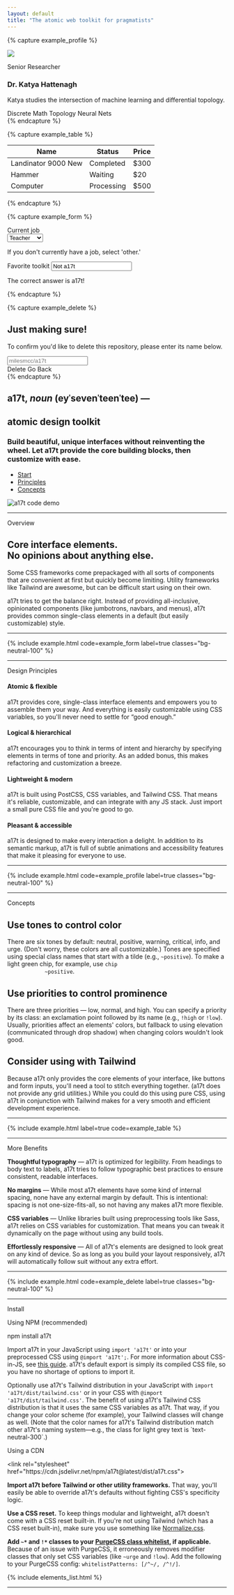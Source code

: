 ```yaml
---
layout: default
title: "The atomic web toolkit for pragmatists"
---
```


{% capture example_profile %}
<div class="card ~neutral !low md:flex max-w-lg">
  <div class="w-20 h-20 mx-auto mb-6 md:mr-6 flex-shrink-0">
    <img class="object-cover rounded-full" src="{{ '/assets/profile_image.png' | relative_url }}">
  </div>
  <div class="flex-grow text-center md:text-left">
    <p class="support">Senior Researcher</p>
    <h3 class="text-xl heading">Dr. Katya Hattenagh</h3>
    <p class="mt-2 mb-3">Katya studies the intersection of machine learning and differential topology.</p>
    <div>
      <span class="chip ~neutral mb-1">Discrete Math</span> <span class="chip ~neutral mb-1">Topology</span> <span
        class="chip ~neutral mb-1">Neural Nets</span>
    </div>
  </div>
</div>
{% endcapture %}

{% capture example_table %}
<table class="table">
  <thead>
    <tr>
      <th>Name</th>
      <th>Status</th>
      <th>Price</th>
    </tr>
  </thead>
  <tbody>
    <tr>
      <td>Landinator 9000 <span class="badge ~neutral">New</span></td>
      <td><span class="chip ~positive">Completed</span></td>
      <td>$300</td>
    </tr>
    <tr>
      <td>Hammer</td>
      <td><span class="chip ~urge">Waiting</span></td>
      <td>$20</td>
    </tr>
    <tr>
      <td>Computer</td>
      <td><span class="chip ~info">Processing</span></td>
      <td>$500</td>
    </tr>
  </tbody>
</table>
{% endcapture %}

{% capture example_form %}
<form class="card ~neutral !low">
  <div class="mb-4">
    <label class="label" for="toolkit">Current job</label>
    <div class="select ~neutral !low my-1 max-w-xs">
      <select>
        <option>Teacher</option>
        <option>Engineer</option>
        <option>Firefighter</option>
        <option>Other</option>
      </select>
    </div>
    <p class="support">If you don't currently have a job, select 'other.'</p>
  </div>
  <div>
    <label class="label" for="toolkit">Favorite toolkit</label>
    <input id="toolkit" type="text" class="input ~critical !normal my-1 max-w-xs  block" placeholder="At least 8 characters..."
      value="Not a17t">
    <p class="support ~critical">The correct answer is a17t!</p>
  </div>
</form>
{% endcapture %}

{% capture example_delete %}
<div class="card ~neutral !low p-0 max-w-sm">
  <div class="p-4">
    <h2 class="mb-1 text-lg heading">Just making sure!</h2>
    <p class="mb-3 text-base support">To confirm you'd like to delete this repository, please enter its name below.</p>
    <input class="input" type="text" placeholder="milesmcc/a17t">
  </div>
  <section class="section ~critical p-4">
    <span class="button ~critical !high">Delete</span>
    <span class="button ~neutral bg-transparent">Go Back</span>
  </section>
</div>
{% endcapture %}

<div class="items-center justify-between mb-24 md:flex md:mt-24">
  <section class="mt-6 mb-12 mr-6 md:w-6/12">
    <h2 class="text-lg heading md:text-3xl">
      a17t, <i>noun</i> <span class="text-neutral-500">(ey&#712;seven&#712;teen&#712;tee) &mdash;</span><br>
    </h2>
    <h1 class="mb-4 text-4xl font-semibold heading md:text-5xl text-urge-600">
      atomic design toolkit
    </h1>
    <h3 class="mb-6 text-lg subheading md:text-xl font-primary">Build beautiful, unique interfaces
    without reinventing the wheel. Let a17t provide
      the core building blocks, then customize with ease.</h3>
    <div>
      <ul class="text-lg">
        <li class="portal ~urge active"><a href="#install">Start</a></li>
        <li class="portal"><a href="#design">Principles</a></li>
        <li class="portal"><a href="#concepts">Concepts</a></li>
      </ul>
    </div>
  </section>
  <section class="md:w-5/12">
    <img src="{{'/assets/main_code_demo.png'|relative_url}}" class="rounded" alt="a17t code demo">
  </section>
</div>

<hr class="h-12 sep">

<section class="md:flex">
  <div class="lg:w-9/12">
    <article class="md:flex">
      <aside class="self-start hidden w-3/12 mb-4 md:block mh-auto md:sticky md:pr-12 md:text-right" style="top: 2rem;">
        <p class="text-2xl heading text-urge-600">Overview</p>
      </aside>
      <div class="md:w-9/12 content">
        <h2>Core interface elements. <br> No opinions about anything else.</h2>
        <p>Some CSS frameworks come prepackaged with all sorts of components that are convenient
          at first but quickly become limiting. Utility frameworks like Tailwind are awesome, but
          can be difficult start using on their own.</p>
        <p>a17t tries to get the balance right. Instead of providing all-inclusive, opinionated components (like
          jumbotrons, navbars, and menus), a17t provides common single-class elements in a default (but easily
          customizable) style.
        </p>
      </div>
    </article>
    <hr class="h-16 sep">
    <article class="justify-end md:flex">
      <div class="md:w-9/12 md:max-w-full">
        {% include example.html code=example_form label=true classes="bg-neutral-100" %}
      </div>
    </article>
    <hr class="h-16 sep">
    <article class="md:flex" id="design">
      <aside class="self-start mb-4 md:w-3/12 mh-auto md:sticky md:pr-12 md:text-right" style="top: 2rem;">
        <p class="mb-8 text-3xl heading text-urge-600 md:text-2xl">Design Principles</p>
      </aside>
      <div class="md:w-9/12">
        <section class="grid-cols-2 gap-8 md:grid">
          <div class="mb-6">
            <span class="shield ~info float-right ml-1 mb-1">
              <span class="icon">
                <i class="fas fa-atom fa-lg"></i>
              </span>
            </span>
            <h4 class="mb-1 text-xl heading">Atomic &amp; flexible</h4>
            <p>a17t provides core, single-class interface elements and empowers you to assemble them your way. And
              everything is easily customizable using CSS variables, so you'll never need to settle for &ldquo;good
              enough.&rdquo;
            </p>
          </div>
          <div class="mb-6">
            <span class="float-right shield ~positive ml-1 mb-1">
              <span class="icon">
                <i class="fas fa-brain fa-lg"></i>
              </span>
            </span>
            <h4 class="mb-1 text-xl heading">Logical &amp; hierarchical</h4>
            <p>a17t encourages you to think in terms of intent and hierarchy by specifying elements in terms of tone
              and priority. As an added bonus, this makes refactoring and customization a breeze.</p>
          </div>
          <div class="mb-6">
            <span class="float-right shield ~critical ml-1 mb-1">
              <span class="icon">
                <i class="fas fa-feather fa-lg"></i>
              </span>
            </span>
            <h4 class="mb-1 text-xl heading">Lightweight &amp; modern</h4>
            <p>a17t is built using PostCSS, CSS variables, and Tailwind CSS. That means it's reliable, customizable,
              and can integrate with any JS stack. Just import a small pure CSS file and you're good to go.</p>
          </div>
          <div class="mb-6">
            <span class="float-right shield ~urge ml-1 mb-1">
              <span class="icon">
                <i class="fas fa-smile-beam fa-lg"></i>
              </span>
            </span>
            <h4 class="mb-1 text-xl heading">Pleasant &amp; accessible</h4>
            <p>a17t is designed to make every interaction a delight. In addition to its semantic markup, a17t is full
              of subtle animations and accessibility features that make it pleasing for everyone to use.</p>
          </div>
        </section>
      </div>
    </article>
    <hr class="h-16 sep">
    <article class="justify-end md:flex">
      <div class="md:w-9/12 md:max-w-full">
        {% include example.html code=example_profile label=true classes="bg-neutral-100" %}
      </div>
    </article>
    <hr class="h-16 sep">
    <article class="md:flex" id="concepts">
      <aside class="self-start mb-4 md:w-3/12 mh-auto md:sticky md:pr-12 md:text-right" style="top: 2rem;">
        <p class="mb-8 text-3xl heading text-urge-600 md:text-2xl">Concepts</p>
      </aside>
      <div class="md:w-9/12 content">
        <h2>Use tones to control color</h2>
        <p>There are six tones by default: neutral, positive, warning, critical, info, and urge. (Don't worry, these
          colors are all customizable.) Tones are specified using special class names that start with a tilde 
          (e.g., <code class="code">~positive</code>). To make a light green chip, for example, use <code class="code">chip
            ~positive</code>.</p>
        <h2>Use priorities to control prominence</h2>
        <p>There are three priorities &mdash; low, normal, and high. You can specify a
          priority by its class: an exclamation point followed by its name (e.g., <code class="code">!high</code> or
          <code class="code">!low</code>). Usually, priorities affect an elements' colors, but fallback to using elevation
          (communicated through drop shadow) when changing colors wouldn't look good.</p>
        <h2>Consider using with Tailwind</h2>
        <p>Because a17t only provides the core elements of your interface, like buttons and form inputs, you'll need a
          tool to stitch everything together. (a17t does not provide any grid utilities.) While you could do this using
          pure CSS, using a17t in conjunction with Tailwind makes for a very smooth and efficient development
          experience.</p>
      </div>
    </article>
    <hr class="h-16 sep">
    <article class="justify-end md:flex">
      <div class="md:w-9/12 md:max-w-full">
        {% include example.html label=true code=example_table %}
      </div>
    </article>
    <hr class="h-16 sep">
    <article class="md:flex">
      <aside class="self-start mb-4 md:w-3/12 mh-auto md:sticky md:pr-12 md:text-right" style="top: 2rem;">
        <p class="mb-8 text-3xl heading text-urge-600 md:text-2xl">More Benefits</p>
      </aside>
      <div class="md:w-9/12 content">
        <p><strong>Thoughtful typography</strong> &mdash; a17t is optimized for legibility. From headings to body text
          to labels, a17t tries to follow typographic best practices to ensure consistent, readable interfaces.</p>
        <p><strong>No margins</strong> &mdash; While most a17t elements have some kind of internal spacing, none have
          any external margin by default. This is intentional: spacing is not one-size-fits-all, so not having any makes
          a17t more flexible.</p>
        <p><strong>CSS variables</strong> &mdash; Unlike libraries built using preprocessing tools like Sass, a17t
          relies on CSS variables for customization. That means you can tweak it dynamically on the page without using
          any build tools.</p>
        <p><strong>Effortlessly responsive</strong> &mdash; All of a17t's elements are designed to look great on any
          kind of device. So as long as you build your layout responsively, a17t will automatically follow suit without
          any extra effort.</p>
      </div>
    </article>
    <hr class="h-16 sep">
    <article class="justify-end md:flex">
      <div class="md:w-9/12 md:max-w-full">
        {% include example.html code=example_delete label=true classes="bg-neutral-100" %}
      </div>
    </article>
    <hr class="h-16 sep">
    <article class="pb-12 md:flex" id="install">
      <aside class="self-start mb-4 md:w-3/12 mh-auto md:sticky md:pr-12 md:text-right" style="top: 2rem;">
        <p class="mb-8 text-3xl heading text-urge-600 md:text-2xl">Install</p>
      </aside>
      <div class="md:w-9/12">
        <p class="mb-2 label">Using NPM (recommended)</p>
        <div class="card ~neutral !high font-mono mb-4">
          npm install a17t
        </div>
        <p class="mb-2">Import a17t in your JavaScript using <code class="code">import 'a17t'</code> or into your preprocessed CSS using <code class="code">@import 'a17t';</code>. For more information about
          CSS-in-JS, see <a href="https://css-tricks.com/the-many-ways-to-include-css-in-javascript-applications/">
          this guide</a>. a17t's default export is simply its compiled CSS file, so you have no shortage of options
          to import it.</p>
        <p class="mb-6">Optionally use a17t's Tailwind distribution in your JavaScript with <code class="code">import 'a17t/dist/tailwind.css'</code> or in your CSS with <code class="code">@import 'a17t/dist/tailwind.css'</code>. The benefit of using a17t's Tailwind CSS distribution is that it uses the same CSS variables as a17t. That way, if you change your color scheme (for example), your Tailwind classes will change as well. (Note that the color names for a17t's Tailwind distribution match other a17t's naming system&mdash;e.g., the class for light grey text is `text-neutral-300`.)</p>
        <p class="mb-2 label">Using a CDN</p>
        <div class="card ~neutral !high font-mono mb-4 text-sm">
          &lt;link rel="stylesheet" href="https://cdn.jsdelivr.net/npm/a17t@latest/dist/a17t.css"&gt;
        </div>
        <aside class="aside ~urge content">
          <p>
            <strong>Import a17t before Tailwind or other utility frameworks.</strong>
            That way, you'll easily be able to override a17t's defaults without fighting CSS's specificity logic.</p>
          <p>
            <strong>Use a CSS reset.</strong>
            To keep things modular and lightweight, a17t doesn't come with a CSS reset built-in. If you're not using
            Tailwind (which has a CSS reset built-in), make sure you use something like <a href="https://necolas.github.io/normalize.css/">Normalize.css</a>.
          </p>
          <p>
            <strong>Add <code class="code">~*</code> and <code class="code">!*</code> classes to your <a href="https://purgecss.com/whitelisting.html">PurgeCSS class whitelist</a>,
            if applicable.</strong> Because of an issue with PurgeCSS, it erroneously removes modifier classes that only set CSS variables (like <code class="code">~urge</code>
            and <code class="code">!low</code>). Add the following to your PurgeCSS config: <code class="code">whitelistPatterns: [/^~/, /^!/]</code>.
          </p>
        </aside>
      </div>
    </article>
  </div>
  <div class="hidden pl-20 opacity-75 md:w-3/12 lg:block">
    {% include elements_list.html %}
  </div>
</section>

<hr class="sep">
